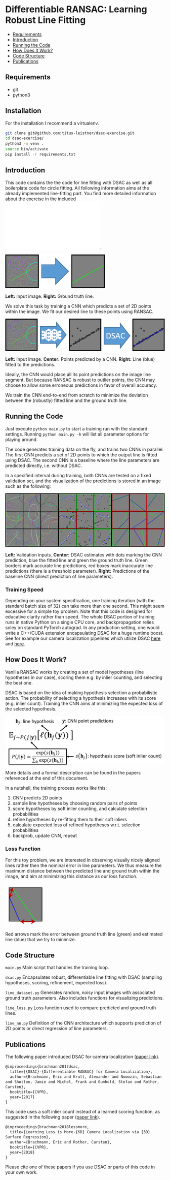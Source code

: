 # Differentiable RANSAC: Learning Robust Line Fitting

- [Requirements](#requirements)
- [Introduction](#introduction)
- [Running the Code](#running-the-code)
- [How Does It Work?](#how-does-it-work)
- [Code Structure](#code-structure)
- [Publications](#publications)

## Requirements
* git
* python3

## Installation

For the installation I recommend a virtualenv.
```sh
git clone git@github.com:titus-leistner/dsac-exercise.git
cd dsac-exercise/
python3 -m venv .
source bin/activate
pip install -r requirements.txt
```

## Introduction

This code contains the the code for line fitting with DSAC as well as all boilerplate code for circle fitting. 
All following information aims at the already implemented line-fitting part.
You find more detailed information about the exercise in the included ![PDF](./task.pdf).

![Input and desired output.](./images/task.png)

**Left:** Input image. **Right:** Ground truth line.

We solve this task by training a CNN which predicts a set of 2D points within the image. 
We fit our desired line to these points using RANSAC.

![DSAC line fitting.](./images/dsac.png)

**Left:** Input image. **Center:** Points predicted by a CNN. **Right:** Line (blue) fitted to the predictions.

Ideally, the CNN would place all its point predictions on the image line segment.
But because RANSAC is robust to outlier points, the CNN may choose to allow some erroneous predictions in favor of overall accuracy. 

We train the CNN end-to-end from scratch to minimize the deviation between the (robustly) fitted line and the ground truth line.

## Running the Code

Just execute `python main.py` to start a training run with the standard settings. 
Running `python main.py -h` will list all parameter options for playing around.

The code generates training data on the fly, and trains two CNNs in parallel. 
The first CNN predicts a set of 2D points to which the output line is fitted using DSAC.
The second CNN is a baseline where the line parameters are predicted directly, i.e. without DSAC.

In a specified interval during training, both CNNs are tested on a fixed validation set, and the visualization of the predictions is stored in an image such as the following:

![Training output.](./images/example_output.png)

**Left:** Validation inputs. **Center:** DSAC estimates with dots marking the CNN prediction, blue the fitted line and green the ground truth line. Green borders mark accurate line predictions, red boxes mark inaccurate line predictions (there is a threshold parameter). **Right:** Predictions of the baseline CNN (direct prediction of line parameters).

### Training Speed

Depending on your system specification, one training iteration (with the standard batch size of 32) can take more than one second.
This might seem excessive for a simple toy problem.
Note that this code is designed for educative clarity rather than speed. 
The whole DSAC portion of training runs in native Python on a single CPU core, and backpropagation relies soley on standard PyTorch autograd.
In any production setting, one would write a C++/CUDA extension encapsulating DSAC for a huge runtime boost.
See for example our camera localization pipelines which utilize DSAC [here](https://github.com/cvlab-dresden/DSAC) and [here](https://github.com/vislearn/LessMore).

## How Does It Work?

Vanilla RANSAC works by creating a set of model hypotheses (line hypotheses in our case), scoring them e.g. by inlier counting, and selecting the best one.

DSAC is based on the idea of making hypothesis selection a probabilistic action. 
The probability of selecting a hypothesis increases with its score (e.g. inlier count).
Training the CNN aims at minimizing the expected loss of the selected hypothesis. 

![Training output.](./images/dsac_eq.png)

More details and a formal description can be found in the papers referenced at the end of this document. 

In a nutshell, the training process works like this:

1. CNN predicts 2D points
2. sample line hypotheses by choosing random pairs of points
3. score hypotheses by soft inlier counting, and calculate selection probabilities
4. refine hypotheses by re-fitting them to their soft inliers
5. calculate expected loss of refined hypotheses w.r.t. selection probabilities
6. backprob, update CNN, repeat

### Loss Function

For this toy problem, we are interested in observing visually nicely aligned lines rather then the nominal error in line parameters. 
We thus measure the maximum distance between the predicted line and ground truth within the image, and aim at minimizing this distance as our loss function.

![Loss function.](./images/loss.png)

Red arrows mark the error between ground truth line (green) and estimated line (blue) that we try to minimize.

## Code Structure

`main.py` Main script that handles the training loop.

`dsac.py` Encapsulates robust, differentiable line fitting with DSAC (sampling hypotheses, scoring, refinement, expected loss).

`line_dataset.py` Generates random, noisy input images with associated ground truth parameters. Also includes functions for visualizing predictions.

`line_loss.py` Loss function used to compare predicted and ground truth lines.

`line_nn.py` Definition of the CNN architecture which supports prediction of 2D points or direct regression of line parameters.

## Publications

The following paper introduced DSAC for camera localization ([paper link](https://arxiv.org/abs/1611.05705)).

```
@inproceedings{brachmann2017dsac,
  title={{DSAC}-{Differentiable RANSAC} for Camera Localization},
  author={Brachmann, Eric and Krull, Alexander and Nowozin, Sebastian and Shotton, Jamie and Michel, Frank and Gumhold, Stefan and Rother, Carsten},
  booktitle={CVPR},
  year={2017}
}
```

This code uses a soft inlier count instead of a learned scoring function, as suggested in the following paper ([paper link](https://arxiv.org/abs/1711.10228)).

```
@inproceedings{brachmann2018lessmore,
  title={Learning Less is More-{6D} Camera Localization via {3D} Surface Regression},
  author={Brachmann, Eric and Rother, Carsten},
  booktitle={CVPR},
  year={2018}
}
```

Please cite one of these papers if you use DSAC or parts of this code in your own work.
